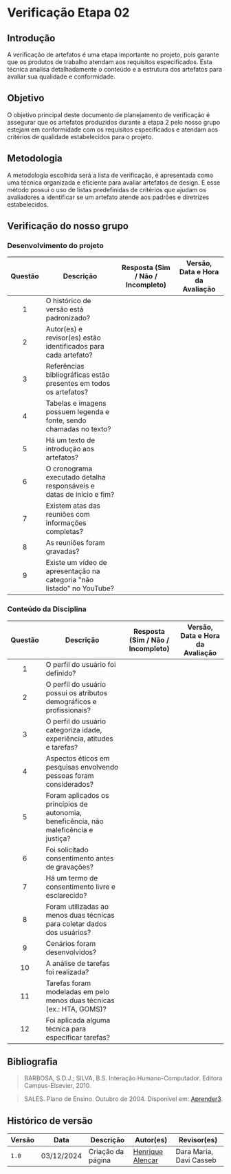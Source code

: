 # Verificação Etapa 02

## Introdução
A verificação de artefatos é uma etapa importante no projeto, pois garante que os produtos de trabalho atendam aos requisitos especificados. Esta técnica analisa detalhadamente o conteúdo e a estrutura dos artefatos para avaliar sua qualidade e conformidade.

## Objetivo
O objetivo principal deste documento de planejamento de verificação é assegurar que os artefatos produzidos durante a etapa 2 pelo nosso grupo estejam em conformidade com os requisitos especificados e atendam aos critérios de qualidade estabelecidos para o projeto. 

## Metodologia 
A metodologia escolhida será a lista de verificação, é apresentada como uma técnica organizada e eficiente para avaliar artefatos de design. E esse método possui o uso de listas predefinidas de critérios que ajudam os avaliadores a identificar se um artefato atende aos padrões e diretrizes estabelecidos. 

## Verificação do nosso grupo

### Desenvolvimento do projeto 

<center>

| **Questão** | **Descrição** | **Resposta (Sim / Não / Incompleto)** | **Versão, Data e Hora da Avaliação** |
|:-----------:|---------------|:-------------------------------------:|:------------------------------------:|
| 1           | O histórico de versão está padronizado?              |                                       |                                      |
| 2           | Autor(es) e revisor(es) estão identificados para cada artefato? |                                |                                      |
| 3           | Referências bibliográficas estão presentes em todos os artefatos? |                          |                                      |
| 4           | Tabelas e imagens possuem legenda e fonte, sendo chamadas no texto? |                  |                                      |
| 5           | Há um texto de introdução aos artefatos?              |                                       |                                      |
| 6           | O cronograma executado detalha responsáveis e datas de início e fim? |                   |                                      |
| 7           | Existem atas das reuniões com informações completas?  |                                       |                                      |
| 8           | As reuniões foram gravadas?                          |                                       |                                      |
| 9           | Existe um vídeo de apresentação na categoria "não listado" no YouTube? |           |                                      |

</center>

### Conteúdo da Disciplina  

<center>

| **Questão** | **Descrição** | **Resposta (Sim / Não / Incompleto)** | **Versão, Data e Hora da Avaliação** |
|:-----------:|---------------|:-------------------------------------:|:------------------------------------:|
| 1           | O perfil do usuário foi definido?                    |                                       |                                      |
| 2           | O perfil do usuário possui os atributos demográficos e profissionais? |       |                                      |
| 3           | O perfil do usuário categoriza idade, experiência, atitudes e tarefas? |          |                                      |
| 4           | Aspectos éticos em pesquisas envolvendo pessoas foram considerados? |         |                                      |
| 5           | Foram aplicados os princípios de autonomia, beneficência, não maleficência e justiça? |  |                                      |
| 6           | Foi solicitado consentimento antes de gravações?      |                                       |                                      |
| 7           | Há um termo de consentimento livre e esclarecido?     |                                       |                                      |
| 8           | Foram utilizadas ao menos duas técnicas para coletar dados dos usuários? |          |                                      |
| 9           | Cenários foram desenvolvidos?                        |                                       |                                      |
| 10          | A análise de tarefas foi realizada?                  |                                       |                                      |
| 11          | Tarefas foram modeladas em pelo menos duas técnicas (ex.: HTA, GOMS)? |         |                                      |
| 12          | Foi aplicada alguma técnica para especificar tarefas? |                                       |                                      |

</center>

## Bibliografia
> BARBOSA, S.D.J.; SILVA, B.S. Interação Humano-Computador. Editora Campus-Elsevier, 2010.

> SALES. Plano de Ensino. Outubro de 2004. Disponível em: <a href="hhttps://aprender3.unb.br/pluginfile.php/2972625/mod_resource/content/56/Plano_de_Ensino%20FIHC%20022024%20Turma%2001%20v1.pdf" target="_blank">Aprender3</a>.

## Histórico de versão

| Versão | Data       | Descrição                                | Autor(es)                                                                                       | Revisor(es)                                                                                                                                    |
| ------ | ---------- | ---------------------------------------- | ----------------------------------------------------------------------------------------------- | ---------------------------------------------------------------------------------------------------------------------------------------------- |
| `1.0`  | 03/12/2024 | Criação da página                     | [Henrique Alencar](https://github.com/henryqma) | Dara Maria, Davi Casseb |
